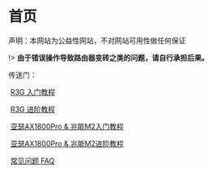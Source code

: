 # 首页

声明：本网站为公益性网站，不对网站可用性做任何保证

!> **由于错误操作导致路由器变砖之类的问题，请自行承担后果。**



传送门：

​	[R3G 入门教程](/IntroductionTutorial/R3G)

​	[R3G 进阶教程](/AdvancedTutorial/R3G)

​	[亚瑟AX1800Pro & 兆能M2入门教程](/IntroductionTutorial/JDC-01&ZN-M2)

​	[亚瑟AX1800Pro & 兆能M2进阶教程](/AdvancedTutorial/JDC-01&ZN-M2)

​	[常见问题 FAQ](/FAQ/FAQ)

